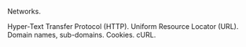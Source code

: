 Networks.

Hyper-Text Transfer Protocol (HTTP).
Uniform Resource Locator (URL).
Domain names, sub-domains.
Cookies.
cURL.
